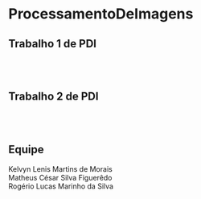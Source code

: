 # ProcessamentoDeImagens

## Trabalho 1 de PDI
<br /> <br />

## Trabalho 2 de PDI

<br /> <br />
## Equipe
   Kelvyn Lenis Martins de Morais<br />
   Matheus César Silva Figuerêdo<br />
   Rogério Lucas Marinho da Silva<br />
